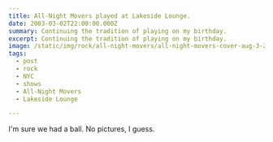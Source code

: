```yaml
---
title: All-Night Movers played at Lakeside Lounge.
date: 2003-03-02T22:00:00.000Z
summary: Continuing the tradition of playing on my birthday.
excerpt: Continuing the tradition of playing on my birthday.
image: /static/img/rock/all-night-movers/all-night-movers-cover-aug-3-2002.jpg
tags:
  - post
  - rock
  - NYC
  - shows
  - All-Night Movers
  - Lakeside Lounge

---
```


I'm sure we had a ball. No pictures, I guess.
